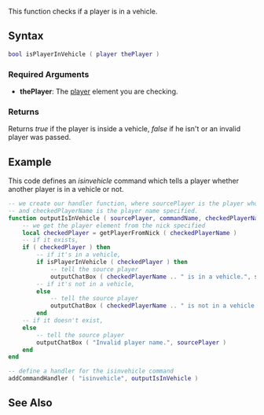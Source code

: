 This function checks if a player is in a vehicle.

Syntax
------

``` lua
bool isPlayerInVehicle ( player thePlayer )
```

### Required Arguments

-   **thePlayer**: The [player](/docs/player.md "wikilink") element you are checking.

### Returns

Returns *true* if the player is inside a vehicle, *false* if he isn't or an invalid player was passed.

Example
-------

This code defines an *isinvehicle* command which tells a player whether another player is in a vehicle or not.

``` lua
-- we create our handler function, where sourcePlayer is the player who sent the command,
-- and checkedPlayerName is the player name specified.
function outputIsInVehicle ( sourcePlayer, commandName, checkedPlayerName )
    -- we get the player element from the nick specified
    local checkedPlayer = getPlayerFromNick ( checkedPlayerName )
    -- if it exists,
    if ( checkedPlayer ) then
        -- if it's in a vehicle,
        if isPlayerInVehicle ( checkedPlayer ) then
            -- tell the source player
            outputChatBox ( checkedPlayerName .. " is in a vehicle.", sourcePlayer )
        -- if it's not in a vehicle,
        else
            -- tell the source player
            outputChatBox ( checkedPlayerName .. " is not in a vehicle.", sourcePlayer )
        end
    -- if it doesn't exist,
    else
        -- tell the source player
        outputChatBox ( "Invalid player name.", sourcePlayer )
    end
end

-- define a handler for the isinvehicle command
addCommandHandler ( "isinvehicle", outputIsInVehicle )
```

See Also
--------
